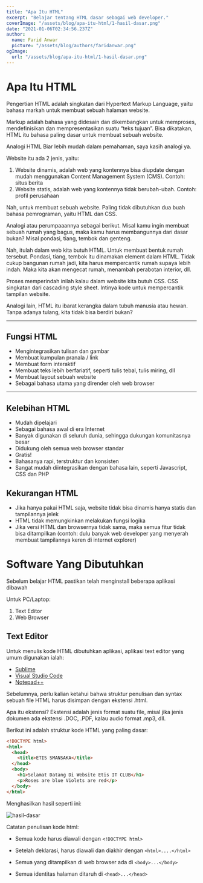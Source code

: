 ```yaml
---
title: "Apa Itu HTML"
excerpt: "Belajar tentang HTML dasar sebagai web developer."
coverImage: "/assets/blog/apa-itu-html/1-hasil-dasar.png"
date: "2021-01-06T02:34:56.237Z"
author:
  name: Farid Anwar
  picture: "/assets/blog/authors/faridanwar.png"
ogImage:
  url: "/assets/blog/apa-itu-html/1-hasil-dasar.png"
---
```


# Apa Itu HTML

Pengertian HTML adalah singkatan dari Hypertext Markup Language, yaitu bahasa markah untuk membuat sebuah halaman website.

Markup adalah bahasa yang didesain dan dikembangkan untuk memproses, mendefinisikan dan mempresentasikan suatu “teks tujuan”.
Bisa dikatakan, HTML itu bahasa paling dasar untuk membuat sebuah website.

Analogi HTML
Biar lebih mudah dalam pemahaman, saya kasih analogi ya.

Website itu ada 2 jenis, yaitu:

1. Website dinamis, adalah web yang kontennya bisa diupdate dengan mudah menggunakan Content Management System (CMS). Contoh: situs berita
2. Website statis, adalah web yang kontennya tidak berubah-ubah. Contoh: profil perusahaan

Nah, untuk membuat sebuah website. Paling tidak dibutuhkan dua buah bahasa pemrograman, yaitu HTML dan CSS.

Analogi atau perumpaaannya sebagai berikut.
Misal kamu ingin membuat sebuah rumah yang bagus, maka kamu harus membangunnya dari dasar bukan? Misal pondasi, tiang, tembok dan genteng.

Nah, itulah dalam web kita butuh HTML. Untuk membuat bentuk rumah tersebut. Pondasi, tiang, tembok itu dinamakan element dalam HTML.
Tidak cukup bangunan rumah jadi, kita harus mempercantik rumah supaya lebih indah. Maka kita akan mengecat rumah, menambah perabotan interior, dll.

Proses memperindah inilah kalau dalam website kita butuh CSS.
CSS singkatan dari cascading style sheet. Intinya kode untuk mempercantik tampilan website.

Analogi lain, HTML itu ibarat kerangka dalam tubuh manusia atau hewan.
Tanpa adanya tulang, kita tidak bisa berdiri bukan?

<hr>

## Fungsi HTML

- Mengintegrasikan tulisan dan gambar
- Membuat kumpulan pranala / link
- Membuat form interaktif
- Membuat teks lebih berfariatif, seperti tulis tebal, tulis miring, dll
- Membuat layout sebuah website
- Sebagai bahasa utama yang dirender oleh web browser

<hr>

## Kelebihan HTML

- Mudah dipelajari
- Sebagai bahasa awal di era Internet
- Banyak digunakan di seluruh dunia, sehingga dukungan komunitasnya besar
- Didukung oleh semua web browser standar
- Gratis!
- Bahasanya rapi, terstruktur dan konsisten
- Sangat mudah diintegrasikan dengan bahasa lain, seperti Javascript, CSS dan PHP

## Kekurangan HTML

- Jika hanya pakai HTML saja, website tidak bisa dinamis hanya statis dan tampilannya jelek
- HTML tidak memungkinkan melakukan fungsi logika
- Jika versi HTML dan browsernya tidak sama, maka semua fitur tidak bisa ditampilkan (contoh: dulu banyak web developer yang menyerah membuat tampilannya keren di internet explorer)

# Software Yang Dibutuhkan

Sebelum belajar HTML pastikan telah menginstall beberapa aplikasi dibawah

Untuk PC/Laptop:

1. Text Editor
2. Web Browser

## Text Editor

Untuk menulis kode HTML dibutuhkan aplikasi, aplikasi text editor yang umum digunakan ialah:

- [Sublime](https://www.sublimetext.com/)
- [Visual Studio Code](https://code.visualstudio.com/)
- [Notepad++](https://notepad-plus-plus.org/downloads/)

Sebelumnya, perlu kalian ketahui bahwa struktur penulisan dan syntax sebuah file HTML harus disimpan dengan ekstensi .html.

Apa itu ekstensi? Ekstensi adalah jenis format suatu file, misal jika jenis dokumen ada ekstensi .DOC, .PDF, kalau audio format .mp3, dll.

Berikut ini adalah struktur kode HTML yang paling dasar:

```html
<!DOCTYPE html>
<html>
  <head>
    <title>ETIS SMANSAKA</title>
  </head>
  <body>
    <h1>Selamat Datang Di Website Etis IT CLUB</h1>
    <p>Roses are blue Violets are red</p>
  </body>
</html>
```

Menghasilkan hasil seperti ini:

![hasil-dasar](/assets/apa-itu-html/1-hasil-dasar.png)

Catatan penulisan kode html:

- Semua kode harus diawali dengan `<!DOCTYPE html>`

- Setelah deklarasi, harus diawali dan diakhir dengan `<html>....</html>`

- Semua yang ditampilkan di web browser ada di `<body>...</body>`

- Semua identitas halaman ditaruh di `<head>...</head>`
